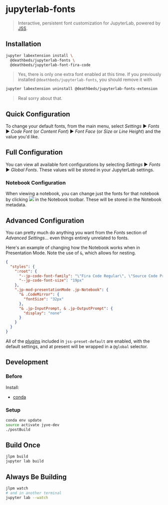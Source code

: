 # jupyterlab-fonts

> Interactive, persistent font customization for JupyterLab, powered by
> [JSS](http://cssinjs.org).

## Installation

```bash
jupyter labextension install \
  @deathbeds/jupyterlab-fonts \
  @deathbeds/jupyterlab-font-fira-code
```

> Yes, there is only one extra font enabled at this time.
> If you previously installed `@deathbeds/jupyterlab-fonts`, you should
> remove it with
```bash
jupyter labextension uninstall @deathbeds/jupyterlab-fonts-extension
```
> Real sorry about that.

## Quick Configuration
To change your default fonts, from the main menu, select
_Settings_ ▶ _Fonts_ ▶ _Code Font_ (or _Content Font_) ▶ _Font Face_
(or _Size_ or _Line Height_) and the value you'd like.

## Full Configuration
You can view all available font configurations by selecting _Settings_ ▶
_Fonts_ ▶ _Global Fonts_. These values will be stored in your JupyterLab
settings.

### Notebook Configuration
When viewing a notebook, you can change just the fonts for that notebook by
clicking ![][fonts-icon] in the Notebook toolbar. These will be stored
in the Notebook metadata.

[fonts-icon]: ./packages/jupyterlab-fonts/style/fonts.svg

## Advanced Configuration

You can pretty much do anything you want from the _Fonts_ section of
_Advanced Settings_... even things entirely unrelated to fonts.

Here's an example of changing how the Notebook works when in Presentation
Mode. Note the use of `&`, which allows for nesting.

```json
{
  "styles": {
    ":root": {
      "--jp-code-font-family": "\"Fira Code Regular\", \"Source Code Pro\", monospace",
      "--jp-code-font-size": "19px"
    },
    ".jp-mod-presentationMode .jp-Notebook": {
      "& .CodeMirror": {
        "fontSize": "32px"
      },
      "& .jp-InputPrompt, & .jp-OutputPrompt": {
        "display": "none"
      }
    }
  }
}
```

All of the [plugins](http://cssinjs.org/plugins#jss-plugins) included in
`jss-preset-default` are enabled, with the default settings,
and at present will be wrapped in a `@global` selector.



## Development

### Before

Install:

* [conda](https://conda.io/docs/user-guide/install/download.html)

### Setup

```bash
conda env update
source activate jyve-dev
./postBuild
```

## Build Once

```bash
jlpm build
jupyter lab build
```

## Always Be Building

```bash
jlpm watch
# and in another terminal
jupyter lab --watch
```
